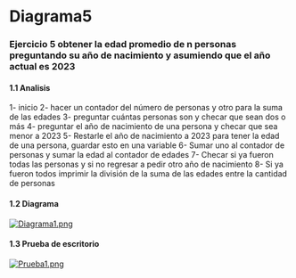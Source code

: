 # Diagrama5
### Ejercicio 5 obtener la edad promedio de n personas preguntando su año de nacimiento y asumiendo que el año actual es 2023
#### 1.1 Analisis
1-	inicio 
2-	hacer un contador del número de personas y otro para la suma de las edades
3-	preguntar cuántas personas son y checar que sean dos o más
4-	preguntar el año de nacimiento de una persona y checar que sea menor a 2023
5-	Restarle el año de nacimiento a 2023 para tener la edad de una persona, guardar esto en una variable
6-	Sumar uno al contador de personas y sumar la edad al contador de edades
7-	Checar si ya fueron todas las personas y si no regresar a pedir otro año de nacimiento
8-	Si ya fueron todos imprimir la división de la suma de las edades entre la cantidad de personas 
#### 1.2 Diagrama
[![Diagrama1.png](https://i.gyazo.com/f723c8df3c4b85537d32a508158300c6.png)]()
#### 1.3 Prueba de escritorio
[![Prueba1.png](https://i.gyazo.com/098d5ac624f632bc771e930461e44120.png)](https://postimg.cc/8j6yJHcp)
